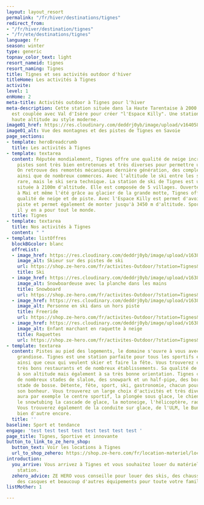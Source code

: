 ```yaml
---
layout: layout_resort
permalink: "/fr/hiver/destinations/tignes"
redirect_from:
- "/fr/hiver/destination/tignes"
- "/fr/ete/destinations/tignes"
language: fr
season: winter
type: generic
topnav_color_text: light
resort_nameid: tignes
resort_naming: Tignes
title: Tignes et ses activités outdoor d'hiver
titleHome: Les activités à Tignes
activite: 
level: 1
enHome: 2
meta-title: Activités outdoor à Tignes pour l'hiver
meta-description: Cette station située dans la Haute Tarentaise à 2000 m d'altitude
  est couplée avec Val d'Isère pour créer "l'Espace Killy". Une station sportive de
  haute altitude au style moderne.
image01_href: https://res.cloudinary.com/deddrj0yb/image/upload/v1640588508/website/resorts/Tignes/tim-arnold-4L_EZk4HG1A-unsplash_w4zb0q.jpg
image01_alt: Vue des montagnes et des pistes de Tignes en Savoie
page_sections:
- template: heroBreadcrumb
  title: Les activités à Tignes
- template: textarea
  content: Réputée mondialement, Tignes offre une qualité de neige incroyable. Ses
    pistes sont très bien entretenues et très diverses pour permettre un ski de qualité.
    On retrouve des remontés mécaniques dernière génération, des complexes sportifs
    ainsi que de nombreux commerces. Avec l'altitude le ski entre les sapins se fera
    rare, mais le ski sera technique. La station de ski de Tignes est une station
    située à 2100m d'altitude. Elle est composée de 5 villages. Ouverte de Septembre
    à Mai et même l'été grâce au glacier de la grande motte, Tignes offre une incroyable
    qualité de neige et de piste. Avec l'Espace Killy est permet d'avoir 300 km de
    piste et permet également de monter jusqu'à 3450 m d'altitude. Sportif et familiale,
    il y en a pour tout le monde.
  title: Tignes
- template: textarea
  title: Nos activités à Tignes
  content: " "
- template: listOffres
  blockBGcolor: blanc
  offreList:
  - image_href: https://res.cloudinary.com/deddrj0yb/image/upload/v1638822010/website/winter/Activite-ski_wob8vt.webp
    image_alt: Skieur sur des pistes de ski
    url: https://shop.ze-hero.com/fr/activites-Outdoor/?station=Tignes&calessonstype=all&catypegenderlistsummer=all&calessonsactivitytype=Ski&start-date=
    title: Ski
  - image_href: https://res.cloudinary.com/deddrj0yb/image/upload/v1638822009/website/winter/Activite-snowboard_o3mrh9.webp
    image_alt: Snowboardeuse avec la planche dans les mains
    title: Snowboard
    url: https://shop.ze-hero.com/fr/activites-Outdoor/?station=Tignes&calessonstype=all&catypegenderlistsummer=all&calessonsactivitytype=Snowboard&start-date=
  - image_href: https://res.cloudinary.com/deddrj0yb/image/upload/v1638883532/website/winter/Ski-vue-montagne-brouillard_xcslih.jpg
    image_alt: Personne en ski dans un hors piste
    title: Freeride
    url: https://shop.ze-hero.com/fr/activites-Outdoor/?station=Tignes&calessonstype=all&catypegenderlistsummer=all&calessonsactivitytype=Hors+piste&start-date=
  - image_href: https://res.cloudinary.com/deddrj0yb/image/upload/v1638883536/website/winter/Raquettes-groupe-enfants_xwknbx.jpg
    image_alt: Enfant marchant en raquette à neige
    title: Raquettes
    url: https://shop.ze-hero.com/fr/activites-Outdoor/?station=Tignes&calessonstype=all&catypegenderlistsummer=all&calessonsactivitytype=Activit%C3%A9+non+ski&start-date=
- template: textarea
  content: Pistes au pied des logements, le domaine s'ouvre à vous avec un panorama
    grandiose. Tignes est une station parfaite pour tous les sportifs et skieurs chevronnés
    ainsi que ceux qui veulent skier et faire la fête. Vous trouverez également de
    très bons restaurants et de nombreux établissements. Sa qualité de neige est due
    à son altitude mais également à sa très bonne orientation. Tignes c'est aussi
    de nombreux stades de slalom, des snowpark et un half-pipe, des bordercross, un
    stade de bosse. Détente, fête, sport, ski, gastronomie, chacun pourra trouver
    son bonheur. Vous trouverez un large choix d'activités et très diverses. Il y
    aura par exemple le centre sportif, la plongée sous glace, le chien de traineau,
    le snowtubing la cascade de glace, la motoneige, l'hélicoptère, raquette et VTT.
    Vous trouverez également de la conduite sur glace, de l'ULM, le Bun J ride et
    bien d'autre encore.
  title: ''
baseline: Sport et tendance
engage: 'test test test test test test test test '
page_title: Tignes, Sportive et innovante
button_to_link_to_ze_hero_shop:
  button_text: Voir les locations à Tignes
  url_to_shop_zehero: https://shop.ze-hero.com/fr/location-materiel/location-ski/location-ski-enfant?station=tignes&equipmentslug=%2Flocation-ski&rental_quality=0&oldslug=%2Flocation-ski&subslug=%2Flocation-ski-adulte&start-date=28%2F12%2F2021&number_rental_days=1
introduction:
  you_arrive: Vous arrivez à Tignes et vous souhaitez louer du matériel dans cette
    station.
  zehero_advice: ZE HERO vous conseille pour louer des skis, des chaussures de ski,
    des casques et beaucoup d'autres équipements pour toute votre famille
listMother: 1

---
```

